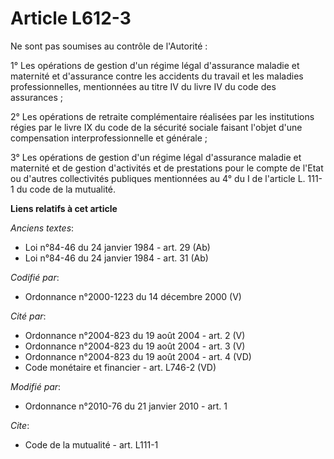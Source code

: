 # Article L612-3

Ne sont pas soumises au contrôle de l'Autorité : 

1° Les opérations de gestion d'un régime légal d'assurance maladie et maternité et d'assurance contre les accidents du
travail et les maladies professionnelles, mentionnées au titre IV du livre IV du code des assurances ; 

2° Les opérations de retraite complémentaire réalisées par les institutions régies par le livre IX du code de la sécurité
sociale faisant l'objet d'une compensation interprofessionnelle et générale ; 

3° Les opérations de gestion d'un régime légal d'assurance maladie et maternité et de gestion d'activités et de prestations
pour le compte de l'Etat ou d'autres collectivités publiques mentionnées au 4° du I de l'article L. 111-1 du code de la
mutualité.

**Liens relatifs à cet article**

_Anciens textes_:

  - Loi n°84-46 du 24 janvier 1984 - art. 29 (Ab)
  - Loi n°84-46 du 24 janvier 1984 - art. 31 (Ab)

_Codifié par_:

  - Ordonnance n°2000-1223 du 14 décembre 2000 (V)

_Cité par_:

  - Ordonnance n°2004-823 du 19 août 2004 - art. 2 (V)
  - Ordonnance n°2004-823 du 19 août 2004 - art. 3 (V)
  - Ordonnance n°2004-823 du 19 août 2004 - art. 4 (VD)
  - Code monétaire et financier - art. L746-2 (VD)

_Modifié par_:

  - Ordonnance n°2010-76 du 21 janvier 2010 - art. 1

_Cite_:

  - Code de la mutualité - art. L111-1
